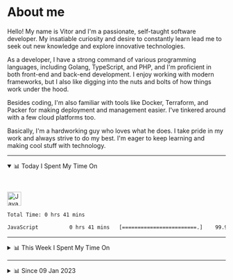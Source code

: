 # About me

Hello! My name is Vitor and I'm a passionate, self-taught software developer. My insatiable curiosity and desire to constantly learn lead me to seek out new knowledge and explore innovative technologies.

As a developer, I have a strong command of various programming languages, including Golang, TypeScript, and PHP, and I'm proficient in both front-end and back-end development. I enjoy working with modern frameworks, but I also like digging into the nuts and bolts of how things work under the hood.

Besides coding, I'm also familiar with tools like Docker, Terraform, and Packer for making deployment and management easier. I've tinkered around with a few cloud platforms too.

Basically, I'm a hardworking guy who loves what he does. I take pride in my work and always strive to do my best. I'm eager to keep learning and making cool stuff with technology.

---

<!-- ## 📊 Today I Spent My Time On -->

<details open>
<summary>📊 Today I Spent My Time On</summary>

&nbsp;

<!--DEVTIMER:TODAY:START-->
<img align="center" width="32px" src="https://cdn.simpleicons.org/javascript/F7DF1E" alt="JavaScript" />&nbsp;&nbsp;&nbsp;

```txt
Total Time: 0 hrs 41 mins

JavaScript          0 hrs 41 mins   [========================.]    99.92 %
```

<!--DEVTIMER:TODAY:END-->

</details>

---
<details>
<summary>📊 This Week I Spent My Time On</summary>

&nbsp;

<!--DEVTIMER:WEEK:START-->
<img align="center" width="32px" src="https://cdn.simpleicons.org/javascript/F7DF1E" alt="JavaScript" />&nbsp;&nbsp;&nbsp;<img align="center" width="32px" src="https://cdn.simpleicons.org/vuedotjs/4FC08D" alt="Vue" />&nbsp;&nbsp;&nbsp;<img align="center" width="32px" src="https://cdn.simpleicons.org/yaml/fff" alt="YAML" />&nbsp;&nbsp;&nbsp;<img align="center" width="32px" src="https://cdn.simpleicons.org/typescript/3178C6" alt="TypeScript" />&nbsp;&nbsp;&nbsp;<img align="center" width="32px" src="https://cdn.simpleicons.org/carrd/fff" alt="JSON" />&nbsp;&nbsp;&nbsp;<img align="center" width="32px" src="https://cdn.simpleicons.org/gnubash/fff" alt="Bash" />&nbsp;&nbsp;&nbsp;

```txt
Total Time: 3 hrs 0 mins

JavaScript          2 hrs 11 mins   [==================.......]    73.14 %
Vue                 0 hrs 25 mins   [===......................]    13.86 %
YAML                0 hrs 7 mins    [=........................]    4.09 %
TypeScript          0 hrs 5 mins    [.........................]    2.78 %
JSON                0 hrs 5 mins    [.........................]    2.76 %
Bash                0 hrs 4 mins    [.........................]    2.46 %
```

<!--DEVTIMER:WEEK:END-->
</details>

---


<details>
<summary>📊 Since 09 Jan 2023</summary>

&nbsp;

<!--DEVTIMER::START-->
<img align="center" width="32px" src="https://cdn.simpleicons.org/typescript/3178C6" alt="TypeScript" />&nbsp;&nbsp;&nbsp;<img align="center" width="32px" src="https://cdn.simpleicons.org/go/00ADD8" alt="Go" />&nbsp;&nbsp;&nbsp;<img align="center" width="32px" src="https://cdn.simpleicons.org/vuedotjs/4FC08D" alt="Vue" />&nbsp;&nbsp;&nbsp;<img align="center" width="32px" src="https://cdn.simpleicons.org/gnubash/fff" alt="Bash" />&nbsp;&nbsp;&nbsp;<img align="center" width="32px" src="https://cdn.simpleicons.org/yaml/fff" alt="YAML" />&nbsp;&nbsp;&nbsp;<img align="center" width="32px" src="https://cdn.simpleicons.org/javascript/F7DF1E" alt="JavaScript" />&nbsp;&nbsp;&nbsp;<img align="center" width="32px" src="https://cdn.simpleicons.org/carrd/fff" alt="JSON" />&nbsp;&nbsp;&nbsp;<img align="center" width="32px" src="https://cdn.simpleicons.org/markdown/fff" alt="Markdown" />&nbsp;&nbsp;&nbsp;<img align="center" width="32px" src="https://cdn.simpleicons.org/html5/E34F26" alt="HTML" />&nbsp;&nbsp;&nbsp;<img align="center" width="32px" src="https://cdn.simpleicons.org/css3/1572B6" alt="CSS" />&nbsp;&nbsp;&nbsp;<img align="center" width="32px" src="https://cdn.simpleicons.org/academia/fff" alt="Text" />&nbsp;&nbsp;&nbsp;

```txt
Total Time: 79 hrs 19 mins

TypeScript          41 hrs 50 mins  [=============............]    52.75 %
Go                  10 hrs 3 mins   [===......................]    12.66 %
Vue                 9 hrs 6 mins    [==.......................]    11.48 %
Bash                4 hrs 49 mins   [=........................]    6.08 %
YAML                3 hrs 19 mins   [=........................]    4.19 %
JavaScript          3 hrs 8 mins    [.........................]    3.94 %
JSON                1 hrs 24 mins   [.........................]    1.77 %
Markdown            0 hrs 59 mins   [.........................]    1.23 %
Docker              0 hrs 44 mins   [.........................]    0.92 %
SQL                 0 hrs 18 mins   [.........................]    0.38 %
HTML                0 hrs 16 mins   [.........................]    0.33 %
XML                 0 hrs 13 mins   [.........................]    0.26 %
CSS                 0 hrs 11 mins   [.........................]    0.24 %
Text                0 hrs 7 mins    [.........................]    0.14 %
```

<!--DEVTIMER::END-->

</details>
